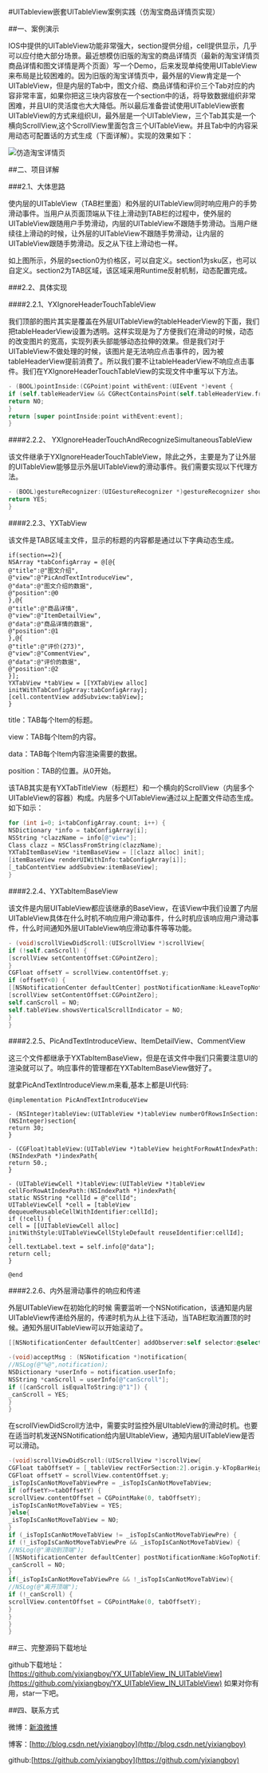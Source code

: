 #UITableview嵌套UITableView案例实践（仿淘宝商品详情页实现）

##一、案例演示

IOS中提供的UITableView功能非常强大，section提供分组，cell提供显示，几乎可以应付绝大部分场景。最近想模仿旧版的淘宝的商品详情页（最新的淘宝详情页商品详情和图文详情是两个页面）写一个Demo，后来发现单纯使用UITableView来布局是比较困难的。因为旧版的淘宝详情页中，最外层的View肯定是一个UITableView，但是内层的Tab中，图文介绍、商品详情和评价三个Tab对应的内容非常丰富，如果你把这三块内容放在一个section中的话，将导致数据组织非常困难，并且UI的灵活度也大大降低。所以最后准备尝试使用UITableView嵌套UITableView的方式来组织UI，最外层是一个UITableView，三个Tab其实是一个横向ScrollView,这个ScrollView里面包含三个UITableView。并且Tab中的内容采用动态可配置话的方式生成（下面详解）。实现的效果如下：

![仿造淘宝详情页](http://img.my.csdn.net/uploads/201603/29/1459239785_4388.gif)

##二、项目详解

###2.1、大体思路

使内层的UITableView（TAB栏里面）和外层的UITableView同时响应用户的手势滑动事件。当用户从页面顶端从下往上滑动到TAB栏的过程中，使外层的UITableView跟随用户手势滑动，内层的UITableView不跟随手势滑动。当用户继续往上滑动的时候，让外层的UITableView不跟随手势滑动，让内层的UITableView跟随手势滑动。反之从下往上滑动也一样。

如上图所示，外层的section0为价格区，可以自定义。section1为sku区，也可以自定义。section2为TAB区域，该区域采用Runtime反射机制，动态配置完成。

###2.2、具体实现

####2.2.1、YXIgnoreHeaderTouchTableView

我们顶部的图片其实是覆盖在外层UITableView的tableHeaderView的下面，我们把tableHeaderView设置为透明。这样实现是为了方便我们在滑动的时候，动态的改变图片的宽高，实现列表头部能够动态拉伸的效果。但是我们对于UITableView不做处理的时候，该图片是无法响应点击事件的，因为被tableHeaderView提前消费了。所以我们要不让tableHeaderView不响应点击事件。我们在YXIgnoreHeaderTouchTableView的实现文件中重写以下方法。

```objective-c
- (BOOL)pointInside:(CGPoint)point withEvent:(UIEvent *)event {
if (self.tableHeaderView && CGRectContainsPoint(self.tableHeaderView.frame, point)) {
return NO;
}
return [super pointInside:point withEvent:event];
}
```

####2.2.2、 YXIgnoreHeaderTouchAndRecognizeSimultaneousTableView

该文件继承于YXIgnoreHeaderTouchTableView，除此之外，主要是为了让外层的UITableView能够显示外层UITableView的滑动事件。我们需要实现以下代理方法。

```objective-c
- (BOOL)gestureRecognizer:(UIGestureRecognizer *)gestureRecognizer shouldRecognizeSimultaneouslyWithGestureRecognizer:(UIGestureRecognizer *)otherGestureRecognizer {
return YES;
}
```

####2.2.3、YXTabView

该文件是TAB区域主文件，显示的标题的内容都是通过以下字典动态生成。

```ob
if(section==2){
NSArray *tabConfigArray = @[@{
@"title":@"图文介绍",
@"view":@"PicAndTextIntroduceView",
@"data":@"图文介绍的数据",
@"position":@0
},@{
@"title":@"商品详情",
@"view":@"ItemDetailView",
@"data":@"商品详情的数据",
@"position":@1
},@{
@"title":@"评价(273)",
@"view":@"CommentView",
@"data":@"评价的数据",
@"position":@2
}];
YXTabView *tabView = [[YXTabView alloc] initWithTabConfigArray:tabConfigArray];
[cell.contentView addSubview:tabView];
}
```

title：TAB每个Item的标题。

view：TAB每个Item的内容。

data：TAB每个Item内容渲染需要的数据。

position：TAB的位置。从0开始。

该TAB其实是有YXTabTitleView（标题栏）和一个横向的ScrollView（内层多个UITableView的容器）构成。内层多个UITableView通过以上配置文件动态生成。如下如示：

```objective-c
for (int i=0; i<tabConfigArray.count; i++) {
NSDictionary *info = tabConfigArray[i];
NSString *clazzName = info[@"view"];
Class clazz = NSClassFromString(clazzName);
YXTabItemBaseView *itemBaseView = [[clazz alloc] init];
[itemBaseView renderUIWithInfo:tabConfigArray[i]];
[_tabContentView addSubview:itemBaseView];
}
```

####2.2.4、YXTabItemBaseView

该文件是内层UITableView都应该继承的BaseView，在该View中我们设置了内层UITableView具体在什么时机不响应用户滑动事件，什么时机应该响应用户滑动事件，什么时间通知外层UITableView响应滑动事件等等功能。

```objective-c
- (void)scrollViewDidScroll:(UIScrollView *)scrollView{
if (!self.canScroll) {
[scrollView setContentOffset:CGPointZero];
}
CGFloat offsetY = scrollView.contentOffset.y;
if (offsetY<0) {
[[NSNotificationCenter defaultCenter] postNotificationName:kLeaveTopNotificationName object:nil userInfo:@{@"canScroll":@"1"}];
[scrollView setContentOffset:CGPointZero];
self.canScroll = NO;
self.tableView.showsVerticalScrollIndicator = NO;
}
}
```

####2.2.5、PicAndTextIntroduceView、ItemDetailView、CommentView

这三个文件都继承于YXTabItemBaseView，但是在该文件中我们只需要注意UI的渲染就可以了。响应事件的管理都在YXTabItemBaseView做好了。

就拿PicAndTextIntroduceView.m来看,基本上都是UI代码:

```
@implementation PicAndTextIntroduceView

- (NSInteger)tableView:(UITableView *)tableView numberOfRowsInSection:(NSInteger)section{
return 30;
}

- (CGFloat)tableView:(UITableView *)tableView heightForRowAtIndexPath:(NSIndexPath *)indexPath{
return 50.;
}

- (UITableViewCell *)tableView:(UITableView *)tableView cellForRowAtIndexPath:(NSIndexPath *)indexPath{
static NSString *cellId = @"cellId";
UITableViewCell *cell = [tableView dequeueReusableCellWithIdentifier:cellId];
if (!cell) {
cell = [[UITableViewCell alloc] initWithStyle:UITableViewCellStyleDefault reuseIdentifier:cellId];
}
cell.textLabel.text = self.info[@"data"];
return cell;
}

@end
```

####2.2.6、内外层滑动事件的响应和传递

外层UITableView在初始化的时候 需要监听一个NSNotification，该通知是内层UITableView传递给外层的，传递时机为从上往下活动，当TAB栏取消置顶的时候。通知外层UITableView可以开始滚动了。

```objective-c
[[NSNotificationCenter defaultCenter] addObserver:self selector:@selector(acceptMsg:) name:kLeaveTopNotificationName object:nil];

-(void)acceptMsg : (NSNotification *)notification{
//NSLog(@"%@",notification);
NSDictionary *userInfo = notification.userInfo;
NSString *canScroll = userInfo[@"canScroll"];
if ([canScroll isEqualToString:@"1"]) {
_canScroll = YES;
}
}
```

在scrollViewDidScroll方法中，需要实时监控外层UItableView的滑动时机。也要在适当时机发送NSNotification给内层UItableView，通知内层UITableView是否可以滑动。

```objective-c
-(void)scrollViewDidScroll:(UIScrollView *)scrollView{
CGFloat tabOffsetY = [_tableView rectForSection:2].origin.y-kTopBarHeight;
CGFloat offsetY = scrollView.contentOffset.y;
_isTopIsCanNotMoveTabViewPre = _isTopIsCanNotMoveTabView;
if (offsetY>=tabOffsetY) {
scrollView.contentOffset = CGPointMake(0, tabOffsetY);
_isTopIsCanNotMoveTabView = YES;
}else{
_isTopIsCanNotMoveTabView = NO;
}
if (_isTopIsCanNotMoveTabView != _isTopIsCanNotMoveTabViewPre) {
if (!_isTopIsCanNotMoveTabViewPre && _isTopIsCanNotMoveTabView) {
//NSLog(@"滑动到顶端");
[[NSNotificationCenter defaultCenter] postNotificationName:kGoTopNotificationName object:nil userInfo:@{@"canScroll":@"1"}];
_canScroll = NO;
}
if(_isTopIsCanNotMoveTabViewPre && !_isTopIsCanNotMoveTabView){
//NSLog(@"离开顶端");
if (!_canScroll) {
scrollView.contentOffset = CGPointMake(0, tabOffsetY);
}
}
}
}
```

##三、完整源码下载地址

github下载地址：[https://github.com/yixiangboy/YX_UITableView_IN_UITableView](https://github.com/yixiangboy/YX_UITableView_IN_UITableView)
如果对你有用，star一下吧。

##四、联系方式

微博：[新浪微博](http://weibo.com/5612984599/profile?topnav=1&wvr=6)

博客：[http://blog.csdn.net/yixiangboy](http://blog.csdn.net/yixiangboy)

github:[https://github.com/yixiangboy](https://github.com/yixiangboy)















